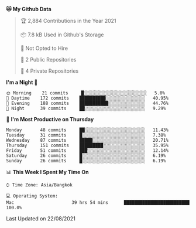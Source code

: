 <!--START_SECTION:waka-->
**🐱 My Github Data** 

> 🏆 2,884 Contributions in the Year 2021
 > 
> 📦 7.8 kB Used in Github's Storage 
 > 
> 🚫 Not Opted to Hire
 > 
> 📜 2 Public Repositories 
 > 
> 🔑 4 Private Repositories  
 > 
**I'm a Night 🦉** 

```text
🌞 Morning    21 commits     █░░░░░░░░░░░░░░░░░░░░░░░░   5.0% 
🌆 Daytime    172 commits    ██████████░░░░░░░░░░░░░░░   40.95% 
🌃 Evening    188 commits    ███████████░░░░░░░░░░░░░░   44.76% 
🌙 Night      39 commits     ██░░░░░░░░░░░░░░░░░░░░░░░   9.29%

```
📅 **I'm Most Productive on Thursday** 

```text
Monday       48 commits     ██░░░░░░░░░░░░░░░░░░░░░░░   11.43% 
Tuesday      31 commits     █░░░░░░░░░░░░░░░░░░░░░░░░   7.38% 
Wednesday    87 commits     █████░░░░░░░░░░░░░░░░░░░░   20.71% 
Thursday     151 commits    █████████░░░░░░░░░░░░░░░░   35.95% 
Friday       51 commits     ███░░░░░░░░░░░░░░░░░░░░░░   12.14% 
Saturday     26 commits     █░░░░░░░░░░░░░░░░░░░░░░░░   6.19% 
Sunday       26 commits     █░░░░░░░░░░░░░░░░░░░░░░░░   6.19%

```


📊 **This Week I Spent My Time On** 

```text
⌚︎ Time Zone: Asia/Bangkok

💻 Operating System: 
Mac                      39 hrs 54 mins      █████████████████████████   100.0%

```


 Last Updated on 22/08/2021
<!--END_SECTION:waka-->